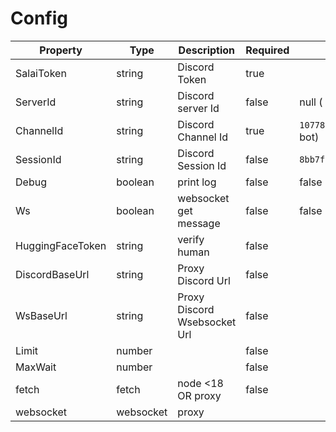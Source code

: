 # Config

<table><thead><tr><th>Property</th><th width="111">Type</th><th>Description</th><th width="101">Required</th><th>Default</th></tr></thead><tbody><tr><td>SalaiToken</td><td>string</td><td>Discord Token </td><td>true</td><td></td></tr><tr><td>ServerId</td><td>string</td><td>Discord server Id</td><td>false</td><td>null ( DM Midjourney bot)</td></tr><tr><td>ChannelId</td><td>string</td><td>Discord Channel Id</td><td>true</td><td><code>1077800642086703114</code>(Midjourney bot)</td></tr><tr><td>SessionId</td><td>string</td><td>Discord Session Id</td><td>false</td><td><code>8bb7f5b79c7a49f7d0824ab4b8773a81</code></td></tr><tr><td>Debug</td><td>boolean</td><td>print log</td><td>false</td><td>false</td></tr><tr><td>Ws</td><td>boolean</td><td>websocket get message</td><td>false</td><td>false</td></tr><tr><td>HuggingFaceToken</td><td>string</td><td>verify human</td><td>false</td><td></td></tr><tr><td>DiscordBaseUrl</td><td>string</td><td>Proxy Discord Url</td><td>false</td><td></td></tr><tr><td>WsBaseUrl</td><td>string</td><td>Proxy Discord Wsebsocket Url</td><td>false</td><td></td></tr><tr><td>Limit</td><td>number</td><td></td><td>false</td><td></td></tr><tr><td>MaxWait</td><td>number</td><td></td><td>false</td><td></td></tr><tr><td>fetch</td><td>fetch</td><td>node &#x3C;18 OR proxy</td><td>false</td><td></td></tr><tr><td>websocket</td><td>websocket</td><td>proxy</td><td></td><td></td></tr></tbody></table>
